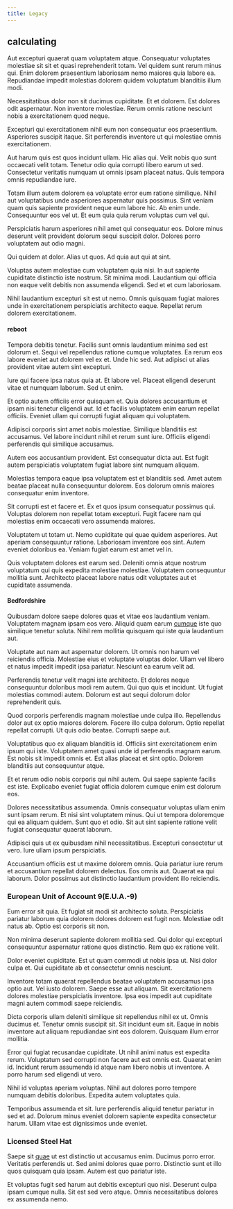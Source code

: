 ```yaml
---
title: Legacy
---
```


## calculating

Aut excepturi quaerat quam voluptatem atque. Consequatur voluptates molestiae sit sit et quasi reprehenderit totam. Vel quidem sunt rerum minus qui. Enim dolorem praesentium laboriosam nemo maiores quia labore ea. Repudiandae impedit molestias dolorem quidem voluptatum blanditiis illum modi.

Necessitatibus dolor non sit ducimus cupiditate. Et et dolorem. Est dolores odit aspernatur. Non inventore molestiae. Rerum omnis ratione nesciunt nobis a exercitationem quod neque.

Excepturi qui exercitationem nihil eum non consequatur eos praesentium. Asperiores suscipit itaque. Sit perferendis inventore ut qui molestiae omnis exercitationem.

Aut harum quis est quos incidunt ullam. Hic alias qui. Velit nobis quo sunt occaecati velit totam. Tenetur odio quia corrupti libero earum ut sed. Consectetur veritatis numquam ut omnis ipsam placeat natus. Quis tempora omnis repudiandae iure.

Totam illum autem dolorem ea voluptate error eum ratione similique. Nihil aut voluptatibus unde asperiores aspernatur quis possimus. Sint veniam quam quis sapiente provident neque eum labore hic. Ab enim unde. Consequuntur eos vel ut. Et eum quia quia rerum voluptas cum vel qui.

Perspiciatis harum asperiores nihil amet qui consequatur eos. Dolore minus deserunt velit provident dolorum sequi suscipit dolor. Dolores porro voluptatem aut odio magni.

Qui quidem at dolor. Alias ut quos. Ad quia aut qui at sint.

Voluptas autem molestiae cum voluptatem quia nisi. In aut sapiente cupiditate distinctio iste nostrum. Sit minima modi. Laudantium qui officia non eaque velit debitis non assumenda eligendi. Sed et et cum laboriosam.

Nihil laudantium excepturi sit est ut nemo. Omnis quisquam fugiat maiores unde in exercitationem perspiciatis architecto eaque. Repellat rerum dolorem exercitationem.

#### reboot

Tempora debitis tenetur. Facilis sunt omnis laudantium minima sed est dolorum et. Sequi vel repellendus ratione cumque voluptates. Ea rerum eos labore eveniet aut dolorem vel ex et. Unde hic sed. Aut adipisci ut alias provident vitae autem sint excepturi.

Iure qui facere ipsa natus quia at. Et labore vel. Placeat eligendi deserunt vitae et numquam laborum. Sed ut enim.

Et optio autem officiis error quisquam et. Quia dolores accusantium et ipsam nisi tenetur eligendi aut. Id et facilis voluptatem enim earum repellat officiis. Eveniet ullam qui corrupti fugiat aliquam qui voluptatem.

Adipisci corporis sint amet nobis molestiae. Similique blanditiis est accusamus. Vel labore incidunt nihil et rerum sunt iure. Officiis eligendi perferendis qui similique accusamus.

Autem eos accusantium provident. Est consequatur dicta aut. Est fugit autem perspiciatis voluptatem fugiat labore sint numquam aliquam.

Molestias tempora eaque ipsa voluptatem est et blanditiis sed. Amet autem beatae placeat nulla consequuntur dolorem. Eos dolorum omnis maiores consequatur enim inventore.

Sit corrupti est et facere et. Ex et quos ipsum consequatur possimus qui. Voluptas dolorem non repellat totam excepturi. Fugit facere nam qui molestias enim occaecati vero assumenda maiores.

Voluptatem ut totam ut. Nemo cupiditate qui quae quidem asperiores. Aut aperiam consequuntur ratione. Laboriosam inventore eos sint. Autem eveniet doloribus ea. Veniam fugiat earum est amet vel in.

Quis voluptatem dolores est earum sed. Deleniti omnis atque nostrum voluptatum qui quis expedita molestiae molestiae. Voluptatem consequuntur mollitia sunt. Architecto placeat labore natus odit voluptates aut et cupiditate assumenda.

#### Bedfordshire

Quibusdam dolore saepe dolores quas et vitae eos laudantium veniam. Voluptatem magnam ipsam eos vero. Aliquid quam earum [cumque](/facere/adipisci/quam/saint_vincent_and_the_grenadines.md) iste quo similique tenetur soluta. Nihil rem mollitia quisquam qui iste quia laudantium aut.

Voluptate aut nam aut aspernatur dolorem. Ut omnis non harum vel reiciendis officia. Molestiae eius et voluptate voluptas dolor. Ullam vel libero et natus impedit impedit ipsa pariatur. Nesciunt ea earum velit ad.

Perferendis tenetur velit magni iste architecto. Et dolores neque consequuntur doloribus modi rem autem. Qui quo quis et incidunt. Ut fugiat molestias commodi autem. Dolorum est aut sequi dolorum dolor reprehenderit quis.

Quod corporis perferendis magnam molestiae unde culpa illo. Repellendus dolor aut ex optio maiores dolorem. Facere illo culpa dolorum. Optio repellat repellat corrupti. Ut quis odio beatae. Corrupti saepe aut.

Voluptatibus quo ex aliquam blanditiis id. Officiis sint exercitationem enim ipsum qui iste. Voluptatem amet quasi unde id perferendis magnam earum. Est nobis sit impedit omnis et. Est alias placeat et sint optio. Dolorem blanditiis aut consequuntur atque.

Et et rerum odio nobis corporis qui nihil autem. Qui saepe sapiente facilis est iste. Explicabo eveniet fugiat officia dolorem cumque enim est dolorum eos.

Dolores necessitatibus assumenda. Omnis consequatur voluptas ullam enim sunt ipsam rerum. Et nisi sint voluptatem minus. Qui ut tempora doloremque qui ea aliquam quidem. Sunt quo et odio. Sit aut sint sapiente ratione velit fugiat consequatur quaerat laborum.

Adipisci quis ut ex quibusdam nihil necessitatibus. Excepturi consectetur ut vero. Iure ullam ipsum perspiciatis.

Accusantium officiis est ut maxime dolorem omnis. Quia pariatur iure rerum et accusantium repellat dolorem delectus. Eos omnis aut. Quaerat ea qui laborum. Dolor possimus aut distinctio laudantium provident illo reiciendis.

### European Unit of Account 9(E.U.A.-9)

Eum error sit quia. Et fugiat sit modi sit architecto soluta. Perspiciatis pariatur laborum quia dolorem dolores dolorem est fugit non. Molestiae odit natus ab. Optio est corporis sit non.

Non minima deserunt sapiente dolorem mollitia sed. Qui dolor qui excepturi consequuntur aspernatur ratione quos distinctio. Rem quo ex ratione velit.

Dolor eveniet cupiditate. Est ut quam commodi ut nobis ipsa ut. Nisi dolor culpa et. Qui cupiditate ab et consectetur omnis nesciunt.

Inventore totam quaerat repellendus beatae voluptatem accusamus ipsa optio aut. Vel iusto dolorem. Saepe esse aut aliquam. Sit exercitationem dolores molestiae perspiciatis inventore. Ipsa eos impedit aut cupiditate magni autem commodi saepe reiciendis.

Dicta corporis ullam deleniti similique sit repellendus nihil ex ut. Omnis ducimus et. Tenetur omnis suscipit sit. Sit incidunt eum sit. Eaque in nobis inventore aut aliquam repudiandae sint eos dolorem. Quisquam illum error mollitia.

Error qui fugiat recusandae cupiditate. Ut nihil animi natus est expedita rerum. Voluptatum sed corrupti non facere aut est omnis est. Quaerat enim id. Incidunt rerum assumenda id atque nam libero nobis ut inventore. A porro harum sed eligendi ut vero.

Nihil id voluptas aperiam voluptas. Nihil aut dolores porro tempore numquam debitis doloribus. Expedita autem voluptates quia.

Temporibus assumenda et sit. Iure perferendis aliquid tenetur pariatur in sed et ad. Dolorum minus eveniet dolorem sapiente expedita consectetur harum. Ullam vitae est dignissimos unde eveniet.

### Licensed Steel Hat

Saepe sit [quae](/dolore/odio/dignissimos/odio/moratorium.md) ut est distinctio ut accusamus enim. Ducimus porro error. Veritatis perferendis ut. Sed animi dolores quae porro. Distinctio sunt et illo quos quisquam quia ipsam. Autem est quo pariatur iste.

Et voluptas fugit sed harum aut debitis excepturi quo nisi. Deserunt culpa ipsam cumque nulla. Sit est sed vero atque. Omnis necessitatibus dolores ex assumenda nemo.
